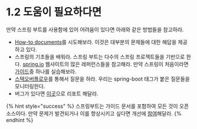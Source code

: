 # 1.2 도움이 필요하다면

만약 스프링 부트를 사용함에 있어 어려움이 있다면 아래와 같은 방법들을 참고하라.

* [How-to documents](https://docs.spring.io/spring-boot/docs/current/reference/htmlsingle/#howto)를 시도해보라. 이것은 대부분의 문제들에 대한 해답을 제공하고 있다.
* 스프링의 기초들을 배워라. 스프링 부트는 다수의 스프링 프로젝트들을 기반으로 한다. [spring.io](https://spring.io/) 웹사이트의 많은 레퍼런스들을 참고해라. 만약 스프링이 처음이라면 [가이드](https://spring.io/guides)중 하나를 실습해보라.
* [스택오버플로우](https://stackoverflow.com/)를 통해서 질문을 하라. 우리는 spring-boot 태그가 붙은 질문들을 모니터링한다.
* 버그가 있다면 [이곳](https://github.com/spring-projects/spring-boot/issues)으로 리포트 해달라.

{% hint style="success" %}
스프링부트는 가이드 문서를 포함하여 모든 것이 오픈 소스이다. 만약 문제가 발견되거나 이를 향상시키고 싶다면 개선에 [참여](https://github.com/spring-projects/spring-boot/tree/v2.4.0)해달라.
{% endhint %}

